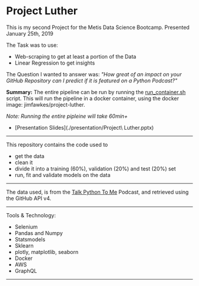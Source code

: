 # Project Luther

This is my second Project for the Metis Data Science Bootcamp.
Presented January 25th, 2019

The Task was to use:
 - Web-scraping to get at least a portion of the Data
 - Linear Regression to get insights


The Question I wanted to answer was:
 _"How great of an impact on your GitHub Repository can I predict if it is featured on a Python Podcast?"_

**Summary:**
The entire pipeline can be run by running the [run_container.sh](run_container.sh) script. This will run the pipeline in a docker container, using the docker image: jimfawkes/project-luther.

_Note: Running the entire pipleine will take 60min+_

 - [Presentation Slides](./presentation/Project\ Luther.pptx)
____

This repository contains the code used to 
 - get the data
 - clean it
 - divide it into a training (60%), validation (20%) and test (20%) set
 - run, fit and validate models on the data


____

The data used, is from the [Talk Python To Me](talkpython.fm) Podcast, and retrieved using the GitHub API v4.

___

Tools & Technology:
 - Selenium
 - Pandas and Numpy
 - Statsmodels
 - Sklearn
 - plotly, matplotlib, seaborn
 - Docker
 - AWS
 - GraphQL

___